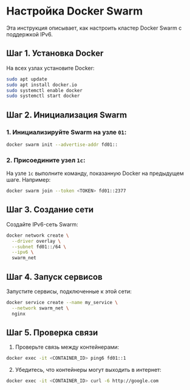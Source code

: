 # Настройка Docker Swarm

Эта инструкция описывает, как настроить кластер Docker Swarm с поддержкой IPv6.

## Шаг 1. Установка Docker

На всех узлах установите Docker:
```bash
sudo apt update
sudo apt install docker.io
sudo systemctl enable docker
sudo systemctl start docker
```

## Шаг 2. Инициализация Swarm

### 1. Инициализируйте Swarm на узле `01`:
```bash
docker swarm init --advertise-addr fd01::
```

### 2. Присоедините узел `1c`:
На узле `1c` выполните команду, показанную Docker на предыдущем шаге. Например:
```bash
docker swarm join --token <TOKEN> fd01::2377
```

## Шаг 3. Создание сети

Создайте IPv6-сеть Swarm:
```bash
docker network create \
  --driver overlay \
  --subnet fd01::/64 \
  --ipv6 \
  swarm_net
```

## Шаг 4. Запуск сервисов

Запустите сервисы, подключенные к этой сети:
```bash
docker service create --name my_service \
  --network swarm_net \
  nginx
```

## Шаг 5. Проверка связи

1. Проверьте связь между контейнерами:
```bash
docker exec -it <CONTAINER_ID> ping6 fd01::1
```

2. Убедитесь, что контейнеры могут выходить в интернет:
```bash
docker exec -it <CONTAINER_ID> curl -6 http://google.com
```
